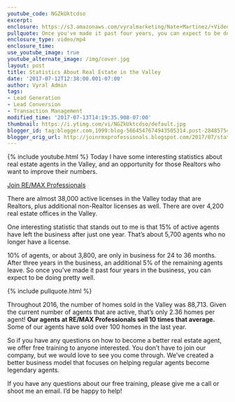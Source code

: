 ```yaml
---
youtube_code: NGZkUktcdso
excerpt:
enclosure: https://s3.amazonaws.com/vyralmarketing/Nate+Martinez/+Videos/2017/July/Phoenix+Real+Estate+Agent-+Statistics+About+Real+Estate+in+the+Valley.mp4
pullquote: Once you've made it past four years, you can expect to be doing pretty well.
enclosure_type: video/mp4
enclosure_time:
use_youtube_image: true
youtube_alternate_image: /img/cover.jpg
layout: post
title: Statistics About Real Estate in the Valley
date: '2017-07-12T12:38:00.001-07:00'
author: Vyral Admin
tags:
- Lead Generation
- Lead Conversion
- Transaction Management
modified_time: '2017-07-13T14:19:35.908-07:00'
thumbnail: https://i.ytimg.com/vi/NGZkUktcdso/default.jpg
blogger_id: tag:blogger.com,1999:blog-5664547674943505314.post-2848575458070114290
blogger_orig_url: http://joinrmxprofessionals.blogspot.com/2017/07/statistics-about-real-estate-in-valley.html
---
```

{% include youtube.html %}
Today I have some interesting statistics about real estate agents in the Valley, and an opportunity for those Realtors who want to improve their numbers.

<a href="http://www.joinrmxprofessionals.com/Join-Today" target="_blank">Join RE/MAX Professionals</a>

There are almost 38,000 active licenses in the Valley today that are Realtors, plus additional non-Realtor licenses as well. There are over 4,200 real estate offices in the Valley.

One interesting statistic that stands out to me is that 15% of active agents have left the business after just one year. That’s about 5,700 agents who no longer have a license.

10% of agents, or about 3,800, are only in business for 24 to 36 months. After three years in the business, an additional 5% of the remaining agents leave. So once you’ve made it past four years in the business, you can expect to be doing pretty well.

{% include pullquote.html %}

Throughout 2016, the number of homes sold in the Valley was 88,713. Given the current number of agents that are active, that’s only 2.36 homes per agent! **Our agents at RE/MAX Professionals sell 10 times that average.** Some of our agents have sold over 100 homes in the last year.

 So if you have any questions on how to become a better real estate agent, we offer free training to anyone interested. You don’t have to join our company, but we would love to see you come through. We’ve created a better business model that focuses on helping regular agents become legendary agents.

If you have any questions about our free training, please give me a call or shoot me an email. I’d be happy to help!
